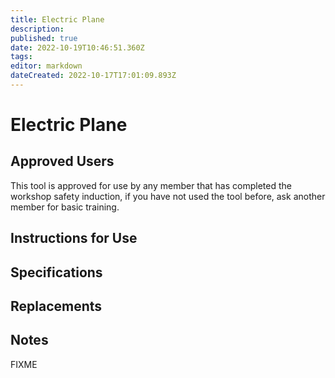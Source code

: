 ```yaml
---
title: Electric Plane
description: 
published: true
date: 2022-10-19T10:46:51.360Z
tags: 
editor: markdown
dateCreated: 2022-10-17T17:01:09.893Z
---
```


# Electric Plane

## Approved Users

This tool is approved for use by any member that has completed the workshop safety induction, if you have not used the tool before, ask another member for basic training.

## Instructions for Use

## Specifications

## Replacements

## Notes

FIXME
